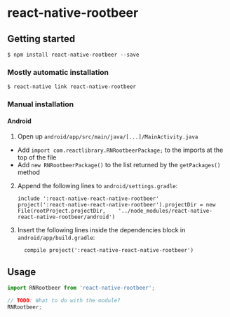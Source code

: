 
# react-native-rootbeer

## Getting started

`$ npm install react-native-rootbeer --save`

### Mostly automatic installation

`$ react-native link react-native-rootbeer`

### Manual installation


#### Android

1. Open up `android/app/src/main/java/[...]/MainActivity.java`
  - Add `import com.reactlibrary.RNRootbeerPackage;` to the imports at the top of the file
  - Add `new RNRootbeerPackage()` to the list returned by the `getPackages()` method
2. Append the following lines to `android/settings.gradle`:
  	```
  	include ':react-native-react-native-rootbeer'
  	project(':react-native-react-native-rootbeer').projectDir = new File(rootProject.projectDir, 	'../node_modules/react-native-react-native-rootbeer/android')
  	```
3. Insert the following lines inside the dependencies block in `android/app/build.gradle`:
  	```
      compile project(':react-native-react-native-rootbeer')
  	```

## Usage
```javascript
import RNRootbeer from 'react-native-rootbeer';

// TODO: What to do with the module?
RNRootbeer;
```
  